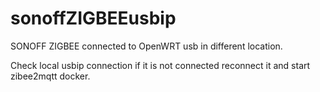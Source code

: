 # sonoffZIGBEEusbip
 SONOFF ZIGBEE connected to OpenWRT usb in different location. 

Check local usbip connection if it is not connected reconnect it and start zibee2mqtt docker.

